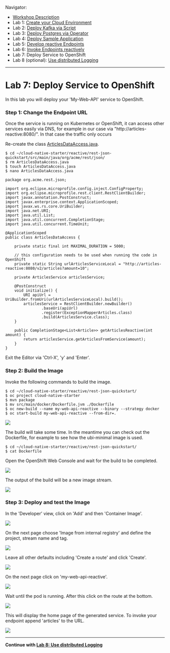 Navigator:
* [Workshop Description](https://ibm.github.io/workshop-quarkus-openshift-reactive-endpoints/)
* Lab 1: [Create your Cloud Environment](lab1.md)
* Lab 2: [Deploy Kafka via Script](lab2.md)
* Lab 3: [Deploy Postgres via Operator](lab3.md)
* Lab 4: [Deploy Sample Application](lab4.md)
* Lab 5: [Develop reactive Endpoints](lab5.md)
* Lab 6: [Invoke Endpoints reactively](lab6.md)
* Lab 7: Deploy Service to OpenShift
* Lab 8 (optional): [Use distributed Logging](lab8.md)

---

# Lab 7: Deploy Service to OpenShift

In this lab you will deploy your 'My-Web-API' service to OpenShift.

### Step 1: Change the Endpoint URL

Once the service is running on Kubernetes or OpenShift, it can access other services easily via DNS, for example in our case via "http://articles-reactive:8080/". In that case the traffic only occurs

Re-create the class [ArticlesDataAccess.java](https://github.com/nheidloff/workshop-quarkus-openshift-reactive-endpoints/blob/master/finish/rest-json-quickstart/src/main/java/org/acme/rest/json/ArticlesDataAccess.java).

```
$ cd ~/cloud-native-starter/reactive/rest-json-quickstart/src/main/java/org/acme/rest/json/
$ rm ArticlesDataAccess.java
$ touch ArticlesDataAccess.java
$ nano ArticlesDataAccess.java
```

```
package org.acme.rest.json;

import org.eclipse.microprofile.config.inject.ConfigProperty;
import org.eclipse.microprofile.rest.client.RestClientBuilder;
import javax.annotation.PostConstruct;
import javax.enterprise.context.ApplicationScoped;
import javax.ws.rs.core.UriBuilder;
import java.net.URI;
import java.util.List;
import java.util.concurrent.CompletionStage;
import java.util.concurrent.TimeUnit;

@ApplicationScoped
public class ArticlesDataAccess {

    private static final int MAXIMAL_DURATION = 5000;

    // this configuration needs to be used when running the code in OpenShift
    private static String urlArticlesServiceLocal = "http://articles-reactive:8080/v2/articles?amount=10";       

    private ArticlesService articlesService;

    @PostConstruct
    void initialize() {
        URI apiUrl = UriBuilder.fromUri(urlArticlesServiceLocal).build();
        articlesService = RestClientBuilder.newBuilder()
                .baseUri(apiUrl)
                .register(ExceptionMapperArticles.class)
                .build(ArticlesService.class);
    }

    public CompletionStage<List<Article>> getArticlesReactive(int amount) {
        return articlesService.getArticlesFromService(amount);
    }
}
```

Exit the Editor via 'Ctrl-X', 'y' and 'Enter'.

### Step 2: Build the Image

Invoke the following commands to build the image.

```
$ cd ~/cloud-native-starter/reactive/rest-json-quickstart/
$ oc project cloud-native-starter
$ mvn package
$ mv src/main/docker/Dockerfile.jvm ./Dockerfile
$ oc new-build --name my-web-api-reactive --binary --strategy docker 
$ oc start-build my-web-api-reactive --from-dir=.
```

![](../images/deploy-my-web-api.png)

The build will take some time. In the meantime you can check out the Dockerfile, for example to see how the ubi-minimal image is used.

```
$ cd ~/cloud-native-starter/reactive/rest-json-quickstart/
$ cat Dockerfile
```

Open the OpenShift Web Console and wait for the build to be completed.

![](../images/deploy2.png)

The output of the build will be a new image stream.

![](../images/deploy3.png)

### Step 3: Deploy and test the Image

In the 'Developer' view, click on 'Add' and then 'Container Image'.

![](../images/deploy4.png)

On the next page choose 'Image from internal registry' and define the project, stream name and tag.

![](../images/deploy5.png)

Leave all other defaults including 'Create a route' and click 'Create'.

![](../images/deploy6.png)

On the next page click on 'my-web-api-reactive'.

![](../images/deploy7.png)

Wait until the pod is running. After this click on the route at the bottom.

![](../images/deploy8.png)

This will display the home page of the generated service. To invoke your endpoint append 'articles' to the URL.

![](../images/deploy10.png)

---

__Continue with [Lab 8: Use distributed Logging](lab8.md)__
